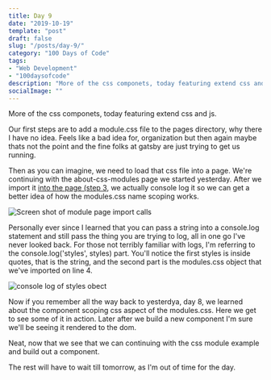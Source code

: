 ```yaml
---
title: Day 9
date: "2019-10-19"
template: "post"
draft: false
slug: "/posts/day-9/"
category: "100 Days of Code"
tags:
- "Web Development"
- "100daysofcode"
description: "More of the css componets, today featuring extend css and js."
socialImage: ""
---
```


 <div>
      <p>More of the css componets, today featuring extend css and js.</p>
      <p>
        Our first steps are to add a module.css file to the pages directory, why
        there I have no idea. Feels like a bad idea for, organization but then
        again maybe thats not the point and the fine folks at gatsby are just
        trying to get us running.
      </p>
      <p>Then as you can imagine, we need to load that css file into a page. We're continuing with the about-css-modules page we started yesterday. After we import it <a href="https://www.gatsbyjs.org/tutorial/part-two/#css-modules">into the page (step 3</a>, we actually console log it so we can get a better idea of how the modules.css name scoping works.</p>
      <img
        src={"../../Screenshot from 2019-10-23 05-41-31.png"}
        alt="Screen shot of module page import calls"
      />
      <p>Personally ever since I learned that you can pass a string into a console.log statement and still pass the thing you are trying to log, all in one go I've never looked back. For those not terribly familiar with logs, I'm referring to the console.log('styles', styles) part. You'll notice the first styles is inside quotes, that is the string, and the second part is the modules.css object that we've imported on line 4.</p>
      <img
        src={"../../Screenshot from 2019-10-23 05-50-01.png"}
        alt="console log of styles obect"
      />
      <p>Now if you remember all the way back to yesterdya, day 8, we learned about the component scoping css aspect of the modules.css. Here we get to see some of it in action. Later after we build a new component I'm sure we'll be seeing it rendered to the dom.</p>
      <p>
        Neat, now that we see that we can continuing with the css module example and build out a component.
      </p>
      <p>The rest will have to wait till tomorrow, as I'm out of time for the day.</p>
    </div>
   